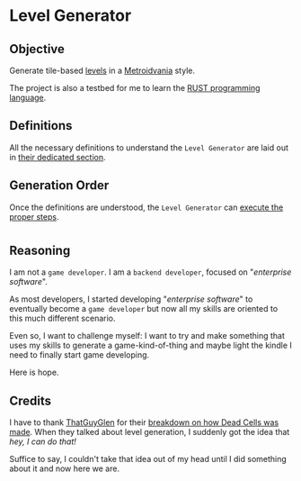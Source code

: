 # Level Generator

## Objective

Generate tile-based [levels](definitions/level_definition.md#what-is-a-level) in a [Metroidvania](https://en.wikipedia.org/wiki/Metroidvania) style.

The project is also a testbed for me to learn the [RUST programming language](https://www.rust-lang.org/).

## Definitions

All the necessary definitions to understand the `Level Generator` are laid out in [their dedicated section](definitions/README.md).

## Generation Order

Once the definitions are understood, the `Level Generator` can [execute the proper steps](generation/README.md).

#

## Reasoning

I am not a `game developer`. I am a `backend developer`, focused on "_enterprise software_".

As most developers, I started developing "_enterprise software_" to eventually become a `game developer` but now all my skills are oriented to this much different scenario.

Even so, I want to challenge myself: I want to try and make something that uses my skills to generate a game-kind-of-thing and maybe light the kindle I need to finally start game developing.

Here is hope.

## Credits

I have to thank [ThatGuyGlen](https://www.youtube.com/@ThatGuyGlen/) for their [breakdown on how Dead Cells was made](https://youtu.be/0MY03yNkuFI).
When they talked about level generation, I suddenly got the idea that _hey, I can do that!_

Suffice to say, I couldn't take that idea out of my head until I did something about it and now here we are.
